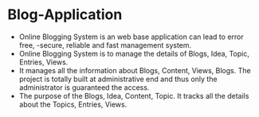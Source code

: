 # Blog-Application


- Online Blogging System is an web base application can lead to error free, -secure, reliable and fast management system. 
- Online Blogging System is to manage the details of Blogs, Idea, Topic, Entries, Views. 
- It manages all the information about Blogs, Content, Views, Blogs. The project is totally built at administrative end and thus only the administrator is guaranteed the access. 
- The purpose of the Blogs, Idea, Content, Topic. It tracks all the details about the Topics, Entries, Views.
